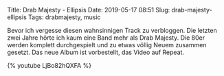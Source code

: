 Title: Drab Majesty - Ellipsis
Date: 2019-05-17 08:51
Slug: drab-majesty-ellipsis
Tags: drabmajesty, music

Bevor ich vergesse diesen wahnsinnigen Track zu verbloggen. Die letzten zwei Jahre hörte ich kaum eine Band mehr als Drab Majesty. Die 80er werden komplett durchgespielt und zu etwas völlig Neuem zusammen gesetzt. Das neue Album ist vorbestellt, das Video auf Repeat.

{% youtube LjBo82hQXFA %}
